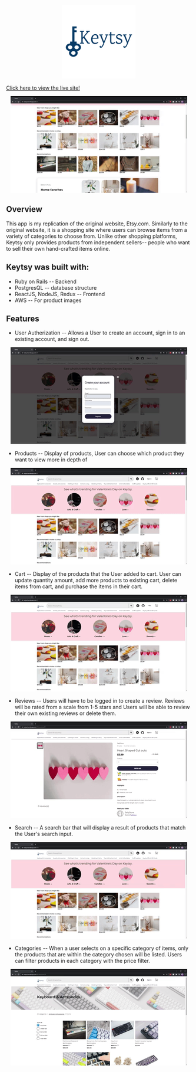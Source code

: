  <p align="center">
  <img src="https://github.com/lmonica97/Keytsy/blob/main/app/assets/images/logo.png" />
</p>



[Click here to view the live site!]( https://keytsy.herokuapp.com/#/ ) 

<p align="center">
  <img src="https://github.com/lmonica97/Keytsy/blob/main/app/assets/images/gifs/splash.gif" />
</p>

## Overview

This app is my replication of the original website, Etsy.com. Similarly to the original website, it is a shopping site where users can browse items from a variety of categories to choose from. Unlike other shopping platforms, Keytsy only provides products from independent sellers-- people who want to sell their own hand-crafted items online.

## Keytsy was built with:
+ Ruby on Rails -- Backend
+ PostgresQL -- database structure 
+ ReactJS, NodeJS, Redux -- Frontend
+ AWS -- For product images

## Features
+ User Autherization -- Allows a User to create an account, sign in to an existing account, and sign out. 

<p align="center">
  <img src="https://github.com/lmonica97/Keytsy/blob/main/app/assets/images/gifs/auth.gif" />
</p>

+ Products -- Display of products, User can choose which product they want to view more in depth of

<p align="center">
  <img src="https://github.com/lmonica97/Keytsy/blob/main/app/assets/images/gifs/product.gif" />
</p>

+ Cart -- Display of the products that the User added to cart. User can update quantity amount, add more products to existing cart, delete items from cart, and purchase the items in their cart. 

<p align="center">
  <img src="https://github.com/lmonica97/Keytsy/blob/main/app/assets/images/gifs/cart.gif" />
</p>

+ Reviews -- Users will have to be logged in to create a review. Reviews will be rated from a scale from 1-5 stars and Users will be able to review their own existing reviews or delete them.

<p align="center">
  <img src="https://github.com/lmonica97/Keytsy/blob/main/app/assets/images/gifs/review.gif" />
</p>

+ Search -- A search bar that will display a result of products that match the User's search input.

<p align="center">
  <img src="https://github.com/lmonica97/Keytsy/blob/main/app/assets/images/gifs/search.gif" />
</p>

+ Categories -- When a user selects on a specific category of items, only the products that are within the category chosen will be listed. Users can filter products in each category with the price filter.

<p align="center">
  <img src="https://github.com/lmonica97/Keytsy/blob/main/app/assets/images/gifs/category.gif" />
</p>




